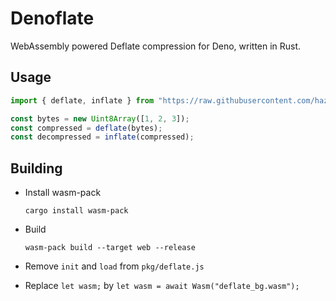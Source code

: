# Denoflate

WebAssembly powered Deflate compression for Deno, written in Rust.

## Usage

```typescript
import { deflate, inflate } from "https://raw.githubusercontent.com/hazae41/denoflate/master/mod.ts";

const bytes = new Uint8Array([1, 2, 3]);
const compressed = deflate(bytes);
const decompressed = inflate(compressed);
```

## Building

- Install wasm-pack

      cargo install wasm-pack

- Build

      wasm-pack build --target web --release

- Remove `init` and `load` from `pkg/deflate.js`

- Replace `let wasm;` by `let wasm = await Wasm("deflate_bg.wasm");`